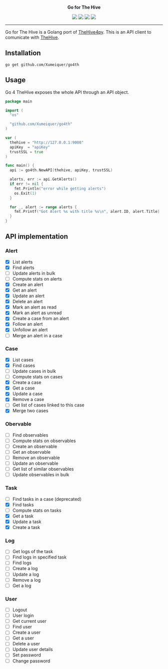<p align="center">
  <b>Go for The Hive</b>
</p>
<p align="center">
  <a href="https://travis-ci.com/Xumeiquer/go4th"><img src="https://img.shields.io/travis/com/Xumeiquer/go4th/dev.svg"></a>
  <a href="https://godoc.org/github.com/Xumeiquer/go4th"><img src="https://img.shields.io/badge/godoc-reference-blue.svg"></a>
  <a href="https://goreportcard.com/report/Xumeiquer/go4th"><img src="https://goreportcard.com/badge/github.com/Xumeiquer/go4th"></a>
  <a href="https://opensource.org/licenses/Apache-2.0"><img src="https://img.shields.io/badge/License-Apache%202.0-blue.svg"></a>
</p>

---

Go for The Hive is a Golang port of [TheHive4py](https://github.com/TheHive-Project/TheHive4py). This is an API client to comunicate with [TheHive](https://github.com/TheHive-Project/TheHive).

## Installation

```
go get github.com/Xumeiquer/go4th
```

## Usage

Go 4 TheHive exposes the whole API through an API object.

```go
package main

import (
  "os"

  "github.com/Xumeiquer/go4th"
)

var (
  thehive = "http://127.0.0.1:9000"
  apiKey  = "apiKey"
  trustSSL = true
)

func main() {
  api := go4th.NewAPI(thehive, apiKey, trustSSL)

  alerts, err := api.GetAlerts()
  if err != nil {
    fmt.Println("error while getting alerts")
    os.Exit(1)
  }

  for _, alert := range alerts {
    fmt.Printf("Got Alert %s with title %s\n", alert.ID, alert.Title)
  }
}
```

## API implementation

### Alert

* [x] List alerts
* [x] Find alerts
* [ ] Update alerts in bulk
* [ ] Compute stats on alerts
* [x] Create an alert
* [x] Get an alert
* [x] Update an alert
* [x] Delete an alert
* [x] Mark an alert as read
* [x] Mark an alert as unread
* [x] Create a case from an alert
* [x] Follow an alert
* [x] Unfollow an alert
* [ ] Merge an alert in a case

### Case

* [x] List cases
* [x] Find cases
* [ ] Update cases in bulk
* [ ] Compute stats on cases
* [x] Create a case
* [x] Get a case
* [x] Update a case
* [x] Remove a case
* [ ] Get list of cases linked to this case
* [x] Merge two cases

### Obervable

* [ ] Find observables
* [ ] Compute stats on observables
* [ ] Create an observable
* [ ] Get an observable
* [ ] Remove an observable
* [ ] Update an observable
* [ ] Get list of similar observables
* [ ] Update observables in bulk

### Task

* [ ] Find tasks in a case (deprecated)
* [x] Find tasks
* [ ] Compute stats on tasks
* [x] Get a task
* [x] Update a task
* [x] Create a task

### Log

* [ ] Get logs of the task
* [ ] Find logs in specified task
* [ ] Find logs
* [ ] Create a log
* [ ] Update a log
* [ ] Remove a log
* [ ] Get a log

### User

* [ ] Logout
* [ ] User login
* [ ] Get current user
* [ ] Find user
* [ ] Create a user
* [ ] Get a user
* [ ] Delete a user
* [ ] Update user details
* [ ] Set password
* [ ] Change password
